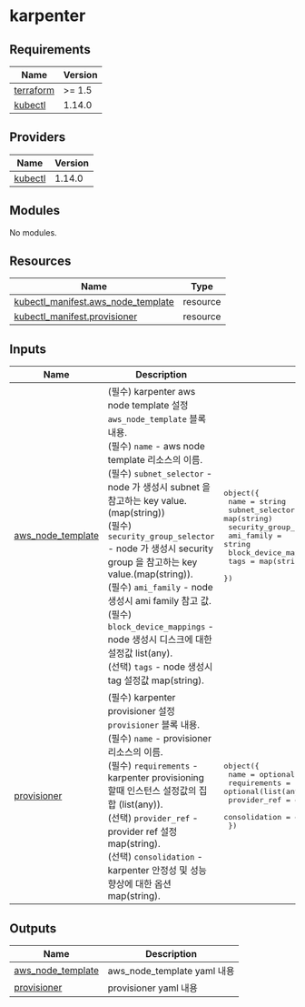 # karpenter

<!-- BEGINNING OF PRE-COMMIT-TERRAFORM DOCS HOOK -->
## Requirements

| Name | Version |
|------|---------|
| <a name="requirement_terraform"></a> [terraform](#requirement\_terraform) | >= 1.5 |
| <a name="requirement_kubectl"></a> [kubectl](#requirement\_kubectl) | 1.14.0 |

## Providers

| Name | Version |
|------|---------|
| <a name="provider_kubectl"></a> [kubectl](#provider\_kubectl) | 1.14.0 |

## Modules

No modules.

## Resources

| Name | Type |
|------|------|
| [kubectl_manifest.aws_node_template](https://registry.terraform.io/providers/gavinbunney/kubectl/1.14.0/docs/resources/manifest) | resource |
| [kubectl_manifest.provisioner](https://registry.terraform.io/providers/gavinbunney/kubectl/1.14.0/docs/resources/manifest) | resource |

## Inputs

| Name | Description | Type | Default | Required |
|------|-------------|------|---------|:--------:|
| <a name="input_aws_node_template"></a> [aws\_node\_template](#input\_aws\_node\_template) | (필수) karpenter aws node template 설정 `aws_node_template` 블록 내용.<br>    (필수) `name` - aws node template 리소스의 이름.<br>    (필수) `subnet_selector` - node 가 생성시 subnet 을 참고하는 key value. (map(string))<br>    (필수) `security_group_selector` - node 가 생성시 security group 을 참고하는 key value.(map(string)).<br>    (필수) `ami_family` - node 생성시 ami family 참고 값.<br>    (필수) `block_device_mappings` - node 생성시 디스크에 대한 설정값 list(any).<br>    (선택) `tags` - node 생성시 tag 설정값 map(string). | <pre>object({<br>    name                    = string<br>    subnet_selector         = map(string)<br>    security_group_selector = map(string)<br>    ami_family              = string<br>    block_device_mappings   = list(any)<br>    tags                    = map(string)<br>  })</pre> | n/a | yes |
| <a name="input_provisioner"></a> [provisioner](#input\_provisioner) | (필수) karpenter provisioner 설정 `provisioner` 블록 내용.<br>    (필수) `name` - provisioner 리소스의 이름.<br>    (필수) `requirements` - karpenter provisioning 할때 인스턴스 설정값의 집합 (list(any)).<br>    (선택) `provider_ref` - provider ref 설정 map(string).<br>    (선택) `consolidation` - karpenter 안정성 및 성능 향상에 대한 옵션 map(string). | <pre>object({<br>    name          = optional(string)<br>    requirements  = optional(list(any), [])<br>    provider_ref  = optional(map(string))<br>    consolidation = optional(map(string))<br>  })</pre> | `{}` | no |

## Outputs

| Name | Description |
|------|-------------|
| <a name="output_aws_node_template"></a> [aws\_node\_template](#output\_aws\_node\_template) | aws\_node\_template yaml 내용 |
| <a name="output_provisioner"></a> [provisioner](#output\_provisioner) | provisioner yaml 내용 |
<!-- END OF PRE-COMMIT-TERRAFORM DOCS HOOK -->
